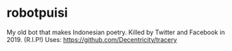 # robotpuisi
My old bot that makes Indonesian poetry. Killed by Twitter and Facebook in 2019. (R.I.P!)
Uses: https://github.com/Decentricity/tracery
